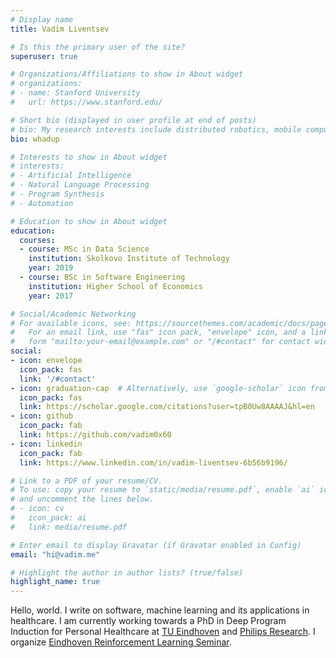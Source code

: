 ```yaml
---
# Display name
title: Vadim Liventsev

# Is this the primary user of the site?
superuser: true

# Organizations/Affiliations to show in About widget
# organizations:
# - name: Stanford University
#   url: https://www.stanford.edu/

# Short bio (displayed in user profile at end of posts)
# bio: My research interests include distributed robotics, mobile computing and programmable matter.
bio: whadup

# Interests to show in About widget
# interests:
# - Artificial Intelligence
# - Natural Language Processing
# - Program Synthesis
# - Automation

# Education to show in About widget
education:
  courses:
  - course: MSc in Data Science
    institution: Skolkovo Institute of Technology
    year: 2019
  - course: BSc in Software Engineering
    institution: Higher School of Economics
    year: 2017

# Social/Academic Networking
# For available icons, see: https://sourcethemes.com/academic/docs/page-builder/#icons
#   For an email link, use "fas" icon pack, "envelope" icon, and a link in the
#   form "mailto:your-email@example.com" or "/#contact" for contact widget.
social:
- icon: envelope
  icon_pack: fas
  link: '/#contact'
- icon: graduation-cap  # Alternatively, use `google-scholar` icon from `ai` icon pack
  icon_pack: fas
  link: https://scholar.google.com/citations?user=tpB0Uw8AAAAJ&hl=en
- icon: github
  icon_pack: fab
  link: https://github.com/vadim0x60
- icon: linkedin
  icon_pack: fab
  link: https://www.linkedin.com/in/vadim-liventsev-6b56b9196/

# Link to a PDF of your resume/CV.
# To use: copy your resume to `static/media/resume.pdf`, enable `ai` icons in `params.toml`, 
# and uncomment the lines below.
# - icon: cv
#   icon_pack: ai
#   link: media/resume.pdf

# Enter email to display Gravatar (if Gravatar enabled in Config)
email: "hi@vadim.me"

# Highlight the author in author lists? (true/false)
highlight_name: true
---
```


Hello, world. I write on software, machine learning and its applications in healthcare. I am currently working towards a PhD in Deep Program Induction for Personal Healthcare at [TU Eindhoven](https://tue.nl) and [Philips Research](https://www.philips.com/a-w/research/locations/eindhoven.html). I organize [Eindhoven Reinforcement Learning Seminar](http://einreise.tilda.ws/).
